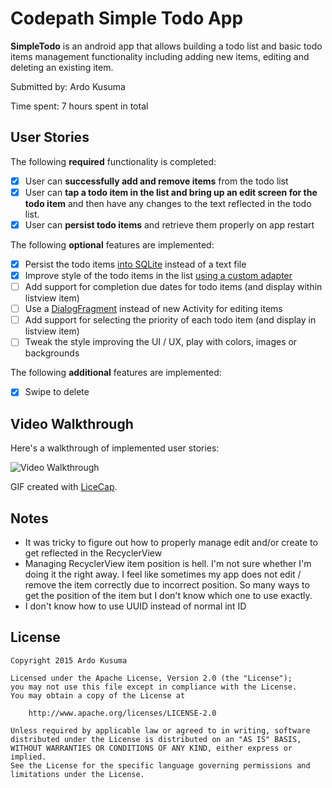 # Codepath Simple Todo App

**SimpleTodo** is an android app that allows building a todo list and basic todo items management functionality including adding new items, editing and deleting an existing item.

Submitted by: Ardo Kusuma

Time spent: 7 hours spent in total

## User Stories

The following **required** functionality is completed:

* [x] User can **successfully add and remove items** from the todo list
* [x] User can **tap a todo item in the list and bring up an edit screen for the todo item** and then have any changes to the text reflected in the todo list.
* [x] User can **persist todo items** and retrieve them properly on app restart

The following **optional** features are implemented:

* [x] Persist the todo items [into SQLite](http://guides.codepath.com/android/Persisting-Data-to-the-Device#sqlite) instead of a text file
* [x] Improve style of the todo items in the list [using a custom adapter](http://guides.codepath.com/android/Using-an-ArrayAdapter-with-ListView)
* [ ] Add support for completion due dates for todo items (and display within listview item)
* [ ] Use a [DialogFragment](http://guides.codepath.com/android/Using-DialogFragment) instead of new Activity for editing items
* [ ] Add support for selecting the priority of each todo item (and display in listview item)
* [ ] Tweak the style improving the UI / UX, play with colors, images or backgrounds

The following **additional** features are implemented:

* [x] Swipe to delete

## Video Walkthrough 

Here's a walkthrough of implemented user stories:

<img src='http://i.imgur.com/Md9GZD0.gif' title='Video Walkthrough' width='' alt='Video Walkthrough' />

GIF created with [LiceCap](http://www.cockos.com/licecap/).

## Notes

* It was tricky to figure out how to properly manage edit and/or create to get reflected in the RecyclerView
* Managing RecyclerView item position is hell. I'm not sure whether I'm doing it the right away. I feel like sometimes my app does not edit / remove the item correctly due to incorrect position. So many ways to get the position of the item but I don't know which one to use exactly.
* I don't know how to use UUID instead of normal int ID

## License

    Copyright 2015 Ardo Kusuma

    Licensed under the Apache License, Version 2.0 (the "License");
    you may not use this file except in compliance with the License.
    You may obtain a copy of the License at

        http://www.apache.org/licenses/LICENSE-2.0

    Unless required by applicable law or agreed to in writing, software
    distributed under the License is distributed on an "AS IS" BASIS,
    WITHOUT WARRANTIES OR CONDITIONS OF ANY KIND, either express or implied.
    See the License for the specific language governing permissions and
    limitations under the License.
